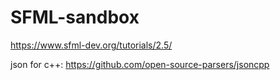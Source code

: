 # SFML-sandbox
https://www.sfml-dev.org/tutorials/2.5/

json for c++:
https://github.com/open-source-parsers/jsoncpp
